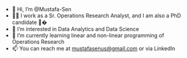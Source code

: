 - 👋 Hi, I’m @Mustafa-Sen
- 🕵️‍♂️ I work as a Sr. Operations Research Analyst, and I am also a PhD candidate 👨‍�
- 👀 I’m interested in Data Analytics and Data Science 
- 🌱 I’m currently learning linear and non-linear programming of Operations Research
- 📫 You can reach me at mustafasenus@gmail.com or via LinkedIn

<!---
Mustafa-Sen/Mustafa-Sen is a ✨ special ✨ repository because its `README.md` (this file) appears on your GitHub profile.
You can click the Preview link to take a look at your changes.
--->

